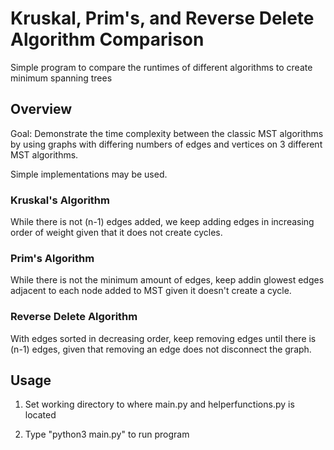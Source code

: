 # Kruskal, Prim's, and Reverse Delete Algorithm Comparison
Simple program to compare the runtimes of different algorithms to create minimum spanning trees

## Overview
Goal: Demonstrate the time complexity between the classic MST algorithms by using graphs with differing numbers of edges and vertices on 3 different MST algorithms.

Simple implementations may be used.

### Kruskal's Algorithm
While there is not (n-1) edges added, we keep adding
edges in increasing order of weight given that it does not
create cycles.

### Prim's Algorithm
While there is not the minimum amount of edges, keep addin glowest edges adjacent to each node 
added to MST given it doesn't create a cycle.

### Reverse Delete Algorithm
With edges sorted in decreasing order, keep
removing edges until there is (n-1) edges, given
that removing an edge does not disconnect the graph.

## Usage
1. Set working directory to where main.py and helperfunctions.py is located

2. Type "python3 main.py" to run program
